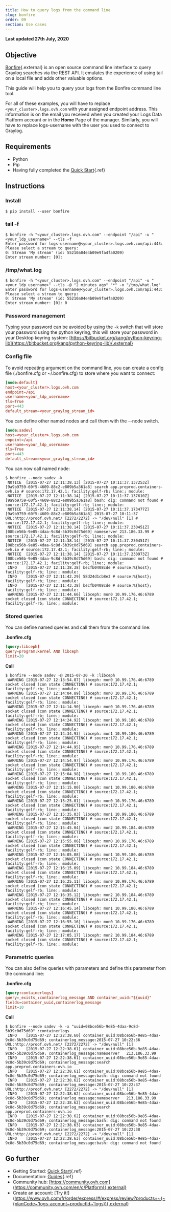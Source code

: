 ```yaml
---
title: How to query logs from the command line
slug: bonfire
order: 09
section: Use cases
---
```


**Last updated 27th July, 2020**

## Objective
 
[Bonfire](https://github.com/blue-yonder/bonfire){.external} is an open source command line interface to query Graylog searches via the REST API. It  emulates the experience of using tail on a local file and adds other valuable options.

This guide will help you to query your logs from the Bonfire command line tool.
 

For all of these examples, you will have to replace `<your_cluster>.logs.ovh.com` with your assigned endpoint address. This information is on the email you received when you created your Logs Data Platform account or in the **Home** Page of the manager. Similarly, you will have to replace logs-username with the user you used to connect to Graylog.


## Requirements

- Python
- Pip
- Having fully completed the [Quick Start](../quick_start/){.ref}

## Instructions

### Install

```shell-session
$ pip install --user bonfire
```

### tail -f

```shell-session
$ bonfire -h "<your_cluster>.logs.ovh.com" --endpoint "/api" -u "<your_ldp_username>" --tls -f
Enter password for logs-username@<your_cluster>.logs.ovh.com/api:443:
Please select a stream to query:
0: Stream 'My stream' (id: 55210a04e4b09e9fa4fa0209)
Enter stream number: [0]:
```


### /tmp/what.log

```shell-session
$ bonfire -h "<your_cluster>.logs.ovh.com" --endpoint "/api" -u "<your_ldp_username>" --tls -@ "2 minutes ago" "*" -o "/tmp/what.log"
Enter password for logs-username@<your_cluster>.logs.ovh.com/api:443:
Please select a stream to query:
0: Stream 'My stream' (id: 55210a04e4b09e9fa4fa0209)
Enter stream number: [0]: 0
```


### Password management

Typing your password can be avoided by using the `-k` switch that will store your password using the python keyring, this will store your password in your Desktop keyring system: [https://bitbucket.org/kang/python-keyring-lib](https://bitbucket.org/kang/python-keyring-lib){.external}


### Config file

To avoid repeating argument on the command line, you can create a config file (./bonfire.cfg or ~/.bonfire.cfg) to store where you want to connect:

```conf hl_lines="2 4 7"
[node:default]
host=<your_cluster>.logs.ovh.com
endpoint=/api
username=<your_ldp_username>
tls=True
port=443
default_stream=<your_graylog_stream_id>
```

You can define other named nodes and call them with the --node switch.

```conf hl_lines="2 4 7"
[node:sadev]
host=<your_cluster>.logs.ovh.com
enpoint=/api
username=<your_ldp_username>
tls=True
port=443
default_stream=<your_graylog_stream_id>
```

You can now call named node:

```shell-session
$ bonfire --node sadev -k
 NOTICE  [2015-07-27 12:11:38.13] [2015-07-27 10:11:37.137253Z][9a9b9759-60f5-4609-88c2-e809b5a361a8] search app.preprod.containers-ovh.io # source:172.17.42.1; facility:gelf-rb; line:; module:
 NOTICE  [2015-07-27 12:11:38.14] [2015-07-27 10:11:37.137610Z][9a9b9759-60f5-4609-88c2-e809b5a361a8] bash: dig: command not found # source:172.17.42.1; facility:gelf-rb; line:; module:
 NOTICE  [2015-07-27 12:11:38.14] [2015-07-27 10:11:37.173477Z][9a9b9759-60f5-4609-88c2-e809b5a361a8] 2015-07-27 10:11:37 URL:http://proof.ovh.net/ [2272/2272] -> "/dev/null" [1] # source:172.17.42.1; facility:gelf-rb; line:; module:
 NOTICE  [2015-07-27 12:11:38.14] [2015-07-27 10:11:37.230451Z][08bce56b-9e85-4daa-9c8d-5b39c0d75d69] nameserver 213.186.33.99 # source:172.17.42.1; facility:gelf-rb; line:; module:
 NOTICE  [2015-07-27 12:11:38.14] [2015-07-27 10:11:37.230451Z][08bce56b-9e85-4daa-9c8d-5b39c0d75d69] search app.preprod.containers-ovh.io # source:172.17.42.1; facility:gelf-rb; line:; module:
 NOTICE  [2015-07-27 12:11:38.14] [2015-07-27 10:11:37.230973Z][08bce56b-9e85-4daa-9c8d-5b39c0d75d69] bash: dig: command not found # source:172.17.42.1; facility:gelf-rb; line:; module:
 INFO    [2015-07-27 12:11:38.38] becfb0408cde # source:%{host}; facility:gelf-rb; line:; module:
 INFO    [2015-07-27 12:11:42.29] 58d24d1cb8e3 # source:%{host}; facility:gelf-rb; line:; module:
 INFO    [2015-07-27 12:11:43.38] becfb0408cde # source:%{host}; facility:gelf-rb; line:; module:
 WARNING [2015-07-27 12:11:44.66] libceph: mon0 10.99.176.46:6789 socket closed (con state CONNECTING) # source:172.17.42.1; facility:gelf-rb; line:; module:
```

### Stored queries

You can define named queries and call them from the command line:

**.bonfire.cfg**

```conf
[query:libceph]
query=program:kernel AND libceph
limit=20
```

**Call**

```shell-session
$ bonfire --node sadev -@ 2015-07-20 -k :libceph
 WARNING [2015-07-27 12:13:54.87] libceph: mon0 10.99.176.46:6789 socket closed (con state CONNECTING) # source:172.17.42.1; facility:gelf-rb; line:; module:
 WARNING [2015-07-27 12:14:04.89] libceph: mon0 10.99.176.46:6789 socket closed (con state CONNECTING) # source:172.17.42.1; facility:gelf-rb; line:; module:
 WARNING [2015-07-27 12:14:14.90] libceph: mon0 10.99.176.46:6789 socket closed (con state CONNECTING) # source:172.17.42.1; facility:gelf-rb; line:; module:
 WARNING [2015-07-27 12:14:24.92] libceph: mon1 10.99.180.46:6789 socket closed (con state CONNECTING) # source:172.17.42.1; facility:gelf-rb; line:; module:
 WARNING [2015-07-27 12:14:34.93] libceph: mon1 10.99.180.46:6789 socket closed (con state CONNECTING) # source:172.17.42.1; facility:gelf-rb; line:; module:
 WARNING [2015-07-27 12:14:44.95] libceph: mon0 10.99.176.46:6789 socket closed (con state CONNECTING) # source:172.17.42.1; facility:gelf-rb; line:; module:
 WARNING [2015-07-27 12:14:54.97] libceph: mon0 10.99.176.46:6789 socket closed (con state CONNECTING) # source:172.17.42.1; facility:gelf-rb; line:; module:
 WARNING [2015-07-27 12:15:04.98] libceph: mon1 10.99.180.46:6789 socket closed (con state CONNECTING) # source:172.17.42.1; facility:gelf-rb; line:; module:
 WARNING [2015-07-27 12:15:15.00] libceph: mon1 10.99.180.46:6789 socket closed (con state CONNECTING) # source:172.17.42.1; facility:gelf-rb; line:; module:
 WARNING [2015-07-27 12:15:25.01] libceph: mon0 10.99.176.46:6789 socket closed (con state CONNECTING) # source:172.17.42.1; facility:gelf-rb; line:; module:
 WARNING [2015-07-27 12:15:35.03] libceph: mon1 10.99.180.46:6789 socket closed (con state CONNECTING) # source:172.17.42.1; facility:gelf-rb; line:; module:
 WARNING [2015-07-27 12:15:45.04] libceph: mon2 10.99.184.46:6789 socket closed (con state CONNECTING) # source:172.17.42.1; facility:gelf-rb; line:; module:
 WARNING [2015-07-27 12:15:55.06] libceph: mon0 10.99.176.46:6789 socket closed (con state CONNECTING) # source:172.17.42.1; facility:gelf-rb; line:; module:
 WARNING [2015-07-27 12:16:05.08] libceph: mon1 10.99.180.46:6789 socket closed (con state CONNECTING) # source:172.17.42.1; facility:gelf-rb; line:; module:
 WARNING [2015-07-27 12:16:15.09] libceph: mon2 10.99.184.46:6789 socket closed (con state CONNECTING) # source:172.17.42.1; facility:gelf-rb; line:; module:
 WARNING [2015-07-27 12:16:25.11] libceph: mon0 10.99.176.46:6789 socket closed (con state CONNECTING) # source:172.17.42.1; facility:gelf-rb; line:; module:
 WARNING [2015-07-27 12:16:35.12] libceph: mon2 10.99.184.46:6789 socket closed (con state CONNECTING) # source:172.17.42.1; facility:gelf-rb; line:; module:
 WARNING [2015-07-27 12:16:45.14] libceph: mon1 10.99.180.46:6789 socket closed (con state CONNECTING) # source:172.17.42.1; facility:gelf-rb; line:; module:
 WARNING [2015-07-27 12:16:55.16] libceph: mon0 10.99.176.46:6789 socket closed (con state CONNECTING) # source:172.17.42.1; facility:gelf-rb; line:; module:
 WARNING [2015-07-27 12:17:05.17] libceph: mon2 10.99.184.46:6789 socket closed (con state CONNECTING) # source:172.17.42.1; facility:gelf-rb; line:; module:
```


### Parametric queries

You can also define queries with parameters and define this parameter from the command line:

**.bonfire.cfg**

```conf
[query:containerlogs]
query=_exists_:containerlog_message AND container_uuid:"${uuid}"
fields=container_uuid,containerlog_message
limit=10
```

**Call**

```shell-session
$ bonfire --node sadev -k -x "uuid=08bce56b-9e85-4daa-9c8d-5b39c0d75d69" :containerlogs
 INFO    [2015-07-27 12:22:38.60] container_uuid:08bce56b-9e85-4daa-9c8d-5b39c0d75d69; containerlog_message:2015-07-27 10:22:36 URL:http://proof.ovh.net/ [2272/2272] -> "/dev/null" [1]
 INFO    [2015-07-27 12:22:38.61] container_uuid:08bce56b-9e85-4daa-9c8d-5b39c0d75d69; containerlog_message:nameserver   213.186.33.99
 INFO    [2015-07-27 12:22:38.61] container_uuid:08bce56b-9e85-4daa-9c8d-5b39c0d75d69; containerlog_message:search   app.preprod.containers-ovh.io
 INFO    [2015-07-27 12:22:38.61] container_uuid:08bce56b-9e85-4daa-9c8d-5b39c0d75d69; containerlog_message:bash: dig: command not found
 INFO    [2015-07-27 12:22:38.62] container_uuid:08bce56b-9e85-4daa-9c8d-5b39c0d75d69; containerlog_message:2015-07-27 10:22:37 URL:http://proof.ovh.net/ [2272/2272] -> "/dev/null" [1]
 INFO    [2015-07-27 12:22:38.62] container_uuid:08bce56b-9e85-4daa-9c8d-5b39c0d75d69; containerlog_message:nameserver   213.186.33.99
 INFO    [2015-07-27 12:22:38.62] container_uuid:08bce56b-9e85-4daa-9c8d-5b39c0d75d69; containerlog_message:search   app.preprod.containers-ovh.io
 INFO    [2015-07-27 12:22:38.62] container_uuid:08bce56b-9e85-4daa-9c8d-5b39c0d75d69; containerlog_message:bash: dig: command not found
 INFO    [2015-07-27 12:22:38.63] container_uuid:08bce56b-9e85-4daa-9c8d-5b39c0d75d69; containerlog_message:2015-07-27 10:22:38 URL:http://proof.ovh.net/ [2272/2272] -> "/dev/null" [1]
 INFO    [2015-07-27 12:22:38.63] container_uuid:08bce56b-9e85-4daa-9c8d-5b39c0d75d69; containerlog_message:bash: dig: command not found
```

## Go further

- Getting Started: [Quick Start](../quick_start/){.ref}
- Documentation: [Guides](../product.fr-fr.md){.ref}
- Community hub: [https://community.ovh.com](https://community.ovh.com/en/c/Platform){.external}
- Create an account: [Try it!](https://www.ovh.com/fr/order/express/#/express/review?products=~(~(planCode~'logs-account~productId~'logs)){.external}
